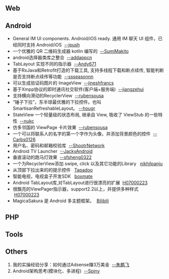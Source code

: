 ## Web


## Android
* General IM UI components. Android/iOS ready. 通用 IM 聊天 UI 组件，已经同时支持 Android/iOS  &nbsp;[--jpush](https://github.com/jpush/aurora-imui)
* 一个优雅的 QR 二维码生成器 kotlin 编写的 &nbsp;[--SumiMakito](https://github.com/SumiMakito/AwesomeQRCode)
* android选择器类库之整合 &nbsp;[--addappcn](https://github.com/addappcn/android-pickers)
* TabLayout 实现不同的指示器 &nbsp;[--Andy671](https://github.com/Andy671/Dachshund-Tab-Layout)
* 基于RxJava和Retrofit打造的下载工具, 支持多线程下载和断点续传, 智能判断是否支持断点续传等功能 &nbsp;[--ssseasonnn](https://github.com/ssseasonnn/RxDownload)
* 可以生成验证码图片的 ImageView &nbsp;[--jineshfrancs](https://github.com/jineshfrancs/CaptchaImageView)
* 基于Xmpp协议的即时通讯社交软件(客户端+服务端) &nbsp;[--jiangzehui](https://github.com/jiangzehui/xmpp)
* 支持横向滑动的RecyclerView &nbsp;[--rubensousa](https://github.com/rubensousa/RecyclerViewSnap)
* “锤子下拉”，东半球最优雅的下拉控件。也叫SmartisanRefreshableLayout。&nbsp;[--hougr](https://github.com/hougr/SmartisanPull)
* StateView 一个轻量级的状态布局, 继承自 View, 吸收了 ViewStub 的一些特性 &nbsp;[--nukc](https://github.com/nukc/StateView)
* 仿多邻国的 ViewPage 卡片效果 &nbsp;[--rubensousa](https://github.com/rubensousa/ViewPagerCards)
* 一个可以将联系人的名字的第一个字作为头像，并添加背景颜色的控件 &nbsp;[--Carbs0126](https://github.com/Carbs0126/AvatarImageView)
* 用户名、密码和邮箱校验库 &nbsp;[--ShootrNetwork](https://github.com/ShootrNetwork/user-validator)
* Android TV Launcher &nbsp;[--JackyAndroid](https://github.com/JackyAndroid/AndroidTVLauncher)
* 垂直滚动的跑马灯效果 &nbsp;[--sfsheng0322](https://github.com/sfsheng0322/MarqueeView)
* 一个为RecyclerView添加 swipe, click 以及其它功能的Library &nbsp; [nikhilpanju](https://github.com/nikhilpanju/RecyclerViewEnhanced)
* 从顶部下拉出来的的提示控件 &nbsp; [Tapadoo](https://github.com/Tapadoo/Alerter)
* 智能电视，电视盒子开发SDK &nbsp; [boxmate](https://github.com/boxmate/tvframe)
* Android TabLayout库,对TabLayout进行很漂亮的扩展 &nbsp;[H07000223](https://github.com/H07000223/FlycoTabLayout)
* 很飘亮的ViewPager指示器，support2.2以上，并提供多种样式 &nbsp;[H07000223](https://github.com/H07000223/FlycoPageIndicator)
* MagicaSakura 是 Android 多主题框架。 &nbsp;[Bilibili](https://github.com/Bilibili/MagicaSakura)

## PHP

## Tools

## Others
1. 我的实操经验分享：如何通过Adsense赚3万美金 &nbsp;[--朱鹏飞](http://gitbook.cn/books/58e48c22c59d53926e611996/index.html)
2. Android架构思考(模块化、多进程) &nbsp;[--Spiny](http://blog.spinytech.com/2016/12/28/android_modularization/)
## 